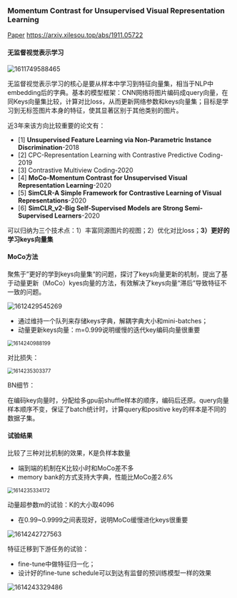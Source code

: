### **Momentum Contrast for Unsupervised Visual Representation Learning**

[Paper](https://arxiv.xilesou.top/abs/1911.05722) https://arxiv.xilesou.top/abs/1911.05722

#### 无监督视觉表示学习

![1611749588465](C:\Users\viruser.v-desktop\AppData\Roaming\Typora\typora-user-images\1611749588465.png)

无监督视觉表示学习的核心是要从样本中学习到特征向量集，相当于NLP中embedding后的字典。基本的模型框架：CNN网络将图片编码成query向量，在同Keys向量集比较，计算对比loss，从而更新网络参数和keys向量集；目标是学习到无标签图片本身的特征，使其显著区别于其他类别的图片。

近3年来该方向比较重要的论文有：

* [1] **Unsupervised Feature Learning via Non-Parametric Instance Discrimination**-2018
* [2] CPC-Representation Learning with Contrastive Predictive Coding-2019
* [3] Contrastive Multiview Coding-2020
* [4] **MoCo-Momentum Contrast for Unsupervised Visual Representation Learning**-2020
* [5] **SimCLR-A Simple Framework for Contrastive Learning of Visual Representations**-2020
* [6] **SimCLR_v2-Big Self-Supervised Models are Strong Semi-Supervised Learners**-2020

可以归纳为三个技术点：1）丰富同源图片的视图；2）优化对比loss；**3）更好的学习keys向量集**



#### MoCo方法

聚焦于”更好的学到keys向量集“的问题，探讨了keys向量更新的机制，提出了基于动量更新（MoCo）kyes向量的方法，有效解决了keys向量“滞后”导致特征不一致的问题。

![1612429545269](C:\Users\viruser.v-desktop\AppData\Roaming\Typora\typora-user-images\1612429545269.png)

* 通过维持一个队列来存储keys字典，解耦字典大小和mini-batches；
* 动量更新keys向量：m=0.999说明缓慢的迭代key编码向量很重要

<img src="C:\Users\viruser.v-desktop\AppData\Roaming\Typora\typora-user-images\1614240988199.png" alt="1614240988199" style="zoom:80%;" />

对比损失：

<img src="C:\Users\viruser.v-desktop\AppData\Roaming\Typora\typora-user-images\1614235303377.png" alt="1614235303377" style="zoom:80%;" />

BN细节：

在编码key向量时，分配给多gpu前shuffle样本的顺序，编码后还原。query向量样本顺序不变，保证了batch统计时，计算query和positive key的样本是不同的数据子集。



#### 试验结果

比较了三种对比机制的效果，K是负样本数量

* 端到端的机制在K比较小时和MoCo差不多
* memory bank的方式支持大字典，性能比MoCo差2.6%

<img src="C:\Users\viruser.v-desktop\AppData\Roaming\Typora\typora-user-images\1614235334172.png" alt="1614235334172" style="zoom:80%;" />

动量超参数m的试验：K的大小取4096

* 在0.99~0.9999之间表现好，说明MoCo缓慢进化keys很重要

![1614242727563](C:\Users\viruser.v-desktop\AppData\Roaming\Typora\typora-user-images\1614242727563.png)

特征迁移到下游任务的试验：

* fine-tune中做特征归一化；
* 设计好的fine-tune schedule可以到达有监督的预训练模型一样的效果

![1614243329486](C:\Users\viruser.v-desktop\AppData\Roaming\Typora\typora-user-images\1614243329486.png)
